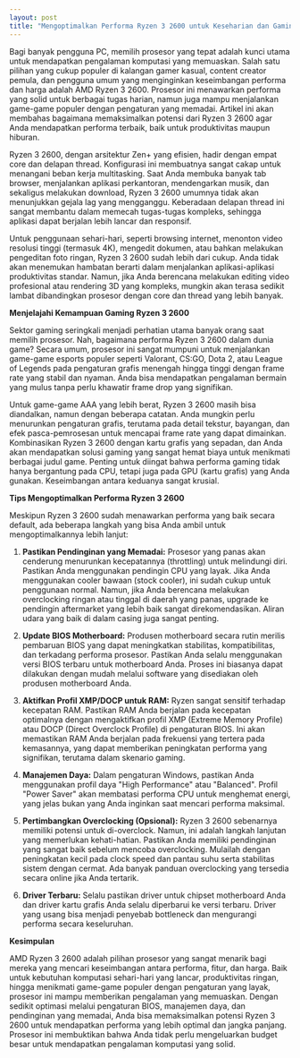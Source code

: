 ```yaml
---
layout: post
title: "Mengoptimalkan Performa Ryzen 3 2600 untuk Keseharian dan Gaming Ringan"
---
```


Bagi banyak pengguna PC, memilih prosesor yang tepat adalah kunci utama untuk mendapatkan pengalaman komputasi yang memuaskan. Salah satu pilihan yang cukup populer di kalangan gamer kasual, content creator pemula, dan pengguna umum yang menginginkan keseimbangan performa dan harga adalah AMD Ryzen 3 2600. Prosesor ini menawarkan performa yang solid untuk berbagai tugas harian, namun juga mampu menjalankan game-game populer dengan pengaturan yang memadai. Artikel ini akan membahas bagaimana memaksimalkan potensi dari Ryzen 3 2600 agar Anda mendapatkan performa terbaik, baik untuk produktivitas maupun hiburan.

Ryzen 3 2600, dengan arsitektur Zen+ yang efisien, hadir dengan empat core dan delapan thread. Konfigurasi ini membuatnya sangat cakap untuk menangani beban kerja multitasking. Saat Anda membuka banyak tab browser, menjalankan aplikasi perkantoran, mendengarkan musik, dan sekaligus melakukan download, Ryzen 3 2600 umumnya tidak akan menunjukkan gejala lag yang mengganggu. Keberadaan delapan thread ini sangat membantu dalam memecah tugas-tugas kompleks, sehingga aplikasi dapat berjalan lebih lancar dan responsif.

Untuk penggunaan sehari-hari, seperti browsing internet, menonton video resolusi tinggi (termasuk 4K), mengedit dokumen, atau bahkan melakukan pengeditan foto ringan, Ryzen 3 2600 sudah lebih dari cukup. Anda tidak akan menemukan hambatan berarti dalam menjalankan aplikasi-aplikasi produktivitas standar. Namun, jika Anda berencana melakukan editing video profesional atau rendering 3D yang kompleks, mungkin akan terasa sedikit lambat dibandingkan prosesor dengan core dan thread yang lebih banyak.

**Menjelajahi Kemampuan Gaming Ryzen 3 2600**

Sektor gaming seringkali menjadi perhatian utama banyak orang saat memilih prosesor. Nah, bagaimana performa Ryzen 3 2600 dalam dunia game? Secara umum, prosesor ini sangat mumpuni untuk menjalankan game-game esports populer seperti Valorant, CS:GO, Dota 2, atau League of Legends pada pengaturan grafis menengah hingga tinggi dengan frame rate yang stabil dan nyaman. Anda bisa mendapatkan pengalaman bermain yang mulus tanpa perlu khawatir frame drop yang signifikan.

Untuk game-game AAA yang lebih berat, Ryzen 3 2600 masih bisa diandalkan, namun dengan beberapa catatan. Anda mungkin perlu menurunkan pengaturan grafis, terutama pada detail tekstur, bayangan, dan efek pasca-pemrosesan untuk mencapai frame rate yang dapat dimainkan. Kombinasikan Ryzen 3 2600 dengan kartu grafis yang sepadan, dan Anda akan mendapatkan solusi gaming yang sangat hemat biaya untuk menikmati berbagai judul game. Penting untuk diingat bahwa performa gaming tidak hanya bergantung pada CPU, tetapi juga pada GPU (kartu grafis) yang Anda gunakan. Keseimbangan antara keduanya sangat krusial.

**Tips Mengoptimalkan Performa Ryzen 3 2600**

Meskipun Ryzen 3 2600 sudah menawarkan performa yang baik secara default, ada beberapa langkah yang bisa Anda ambil untuk mengoptimalkannya lebih lanjut:

1.  **Pastikan Pendinginan yang Memadai:** Prosesor yang panas akan cenderung menurunkan kecepatannya (throttling) untuk melindungi diri. Pastikan Anda menggunakan pendingin CPU yang layak. Jika Anda menggunakan cooler bawaan (stock cooler), ini sudah cukup untuk penggunaan normal. Namun, jika Anda berencana melakukan overclocking ringan atau tinggal di daerah yang panas, upgrade ke pendingin aftermarket yang lebih baik sangat direkomendasikan. Aliran udara yang baik di dalam casing juga sangat penting.

2.  **Update BIOS Motherboard:** Produsen motherboard secara rutin merilis pembaruan BIOS yang dapat meningkatkan stabilitas, kompatibilitas, dan terkadang performa prosesor. Pastikan Anda selalu menggunakan versi BIOS terbaru untuk motherboard Anda. Proses ini biasanya dapat dilakukan dengan mudah melalui software yang disediakan oleh produsen motherboard Anda.

3.  **Aktifkan Profil XMP/DOCP untuk RAM:** Ryzen sangat sensitif terhadap kecepatan RAM. Pastikan RAM Anda berjalan pada kecepatan optimalnya dengan mengaktifkan profil XMP (Extreme Memory Profile) atau DOCP (Direct Overclock Profile) di pengaturan BIOS. Ini akan memastikan RAM Anda berjalan pada frekuensi yang tertera pada kemasannya, yang dapat memberikan peningkatan performa yang signifikan, terutama dalam skenario gaming.

4.  **Manajemen Daya:** Dalam pengaturan Windows, pastikan Anda menggunakan profil daya "High Performance" atau "Balanced". Profil "Power Saver" akan membatasi performa CPU untuk menghemat energi, yang jelas bukan yang Anda inginkan saat mencari performa maksimal.

5.  **Pertimbangkan Overclocking (Opsional):** Ryzen 3 2600 sebenarnya memiliki potensi untuk di-overclock. Namun, ini adalah langkah lanjutan yang memerlukan kehati-hatian. Pastikan Anda memiliki pendinginan yang sangat baik sebelum mencoba overclocking. Mulailah dengan peningkatan kecil pada clock speed dan pantau suhu serta stabilitas sistem dengan cermat. Ada banyak panduan overclocking yang tersedia secara online jika Anda tertarik.

6.  **Driver Terbaru:** Selalu pastikan driver untuk chipset motherboard Anda dan driver kartu grafis Anda selalu diperbarui ke versi terbaru. Driver yang usang bisa menjadi penyebab bottleneck dan mengurangi performa secara keseluruhan.

**Kesimpulan**

AMD Ryzen 3 2600 adalah pilihan prosesor yang sangat menarik bagi mereka yang mencari keseimbangan antara performa, fitur, dan harga. Baik untuk kebutuhan komputasi sehari-hari yang lancar, produktivitas ringan, hingga menikmati game-game populer dengan pengaturan yang layak, prosesor ini mampu memberikan pengalaman yang memuaskan. Dengan sedikit optimasi melalui pengaturan BIOS, manajemen daya, dan pendinginan yang memadai, Anda bisa memaksimalkan potensi Ryzen 3 2600 untuk mendapatkan performa yang lebih optimal dan jangka panjang. Prosesor ini membuktikan bahwa Anda tidak perlu mengeluarkan budget besar untuk mendapatkan pengalaman komputasi yang solid.
